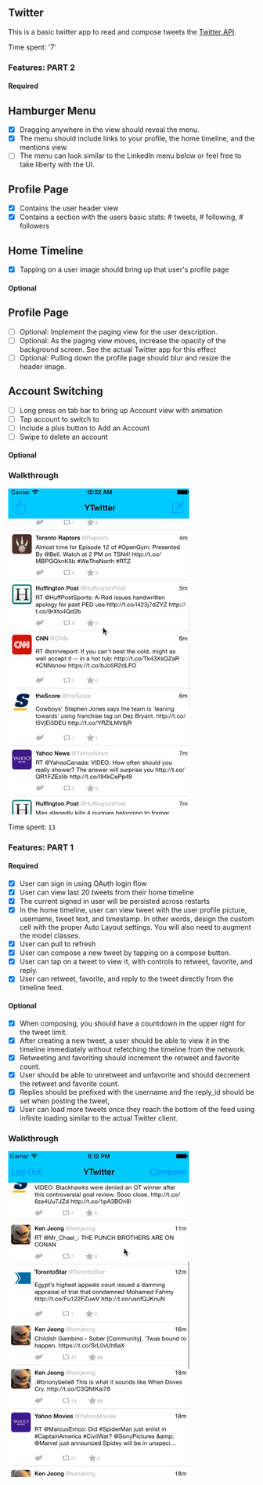 ## Twitter 

This is a basic twitter app to read and compose tweets the [Twitter API](https://apps.twitter.com/).

Time spent: '7'

### Features: PART 2

#### Required

## Hamburger Menu

- [x] Dragging anywhere in the view should reveal the menu.
- [x] The menu should include links to your profile, the home timeline, and the mentions view.
- [ ] The menu can look similar to the LinkedIn menu below or feel free to take liberty with the UI.

## Profile Page

- [x] Contains the user header view
- [x] Contains a section with the users basic stats: # tweets, # following, # followers

## Home Timeline

- [x] Tapping on a user image should bring up that user's profile page

#### Optional

## Profile Page

- [ ] Optional: Implement the paging view for the user description.
- [ ] Optional: As the paging view moves, increase the opacity of the background screen. See the actual Twitter app for this effect
- [ ] Optional: Pulling down the profile page should blur and resize the header image.

## Account Switching

- [ ] Long press on tab bar to bring up Account view with animation
- [ ] Tap account to switch to
- [ ] Include a plus button to Add an Account
- [ ] Swipe to delete an account

#### Optional

### Walkthrough

![Video Walkthrough](twitter_client_enhanced_app.gif)

Time spent: `13`

### Features: PART 1

#### Required

- [x] User can sign in using OAuth login flow
- [x] User can view last 20 tweets from their home timeline
- [x] The current signed in user will be persisted across restarts
- [x] In the home timeline, user can view tweet with the user profile picture, username, tweet text, and timestamp.  In other words, design the custom cell with the proper Auto Layout settings.  You will also need to augment the model classes.
- [x] User can pull to refresh
- [x] User can compose a new tweet by tapping on a compose button.
- [x] User can tap on a tweet to view it, with controls to retweet, favorite, and reply.
- [x] User can retweet, favorite, and reply to the tweet directly from the timeline feed.

#### Optional

- [x] When composing, you should have a countdown in the upper right for the tweet limit.
- [x] After creating a new tweet, a user should be able to view it in the timeline immediately without refetching the timeline from the network.
- [x] Retweeting and favoriting should increment the retweet and favorite count.
- [x] User should be able to unretweet and unfavorite and should decrement the retweet and favorite count.
- [x] Replies should be prefixed with the username and the reply_id should be set when posting the tweet,
- [x] User can load more tweets once they reach the bottom of the feed using infinite loading similar to the actual Twitter client.

### Walkthrough

![Video Walkthrough](twitter_client_app.gif)
